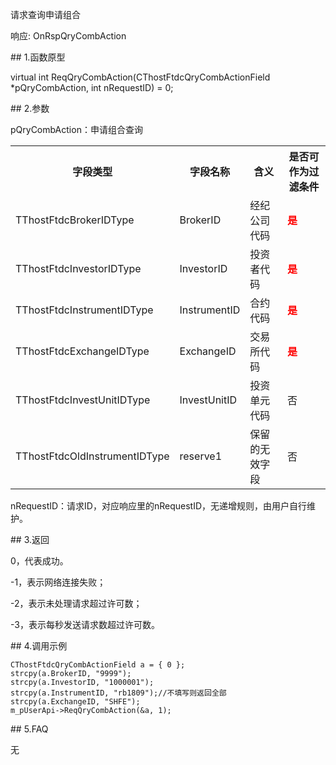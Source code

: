 <p>请求查询申请组合</p>
<p>响应: OnRspQryCombAction</p>
<span class="anchor" id="bf06895b-d6bb-4b5b-9067-890f6e3d5c95"></span>
## 1.函数原型
<p>virtual int ReqQryCombAction(CThostFtdcQryCombActionField *pQryCombAction, int nRequestID) = 0;</p>
<span class="anchor" id="4f00accf-cbc8-4034-9c49-c855e50d626d"></span>
## 2.参数
<p>pQryCombAction：申请组合查询</p>
<table><tr><th style="TEXT-ALIGN: center;">字段类型</th><th style="TEXT-ALIGN: center;">字段名称</th><th style="TEXT-ALIGN: center;">含义</th><th style="TEXT-ALIGN: center;">是否可作为过滤条件</th></tr><tr><td style="TEXT-ALIGN: left;">TThostFtdcBrokerIDType</td>
<td style="TEXT-ALIGN: left;">BrokerID</td>
<td style="TEXT-ALIGN: left;">经纪公司代码</td>
<td style="TEXT-ALIGN: left;"><strong><font color="#FF0000">是</font></strong></td>
</tr>
<tr><td style="TEXT-ALIGN: left;">TThostFtdcInvestorIDType</td>
<td style="TEXT-ALIGN: left;">InvestorID</td>
<td style="TEXT-ALIGN: left;">投资者代码</td>
<td style="TEXT-ALIGN: left;"><strong><font color="#FF0000">是</font></strong></td>
</tr>
<tr><td style="TEXT-ALIGN: left;">TThostFtdcInstrumentIDType</td>
<td style="TEXT-ALIGN: left;">InstrumentID</td>
<td style="TEXT-ALIGN: left;">合约代码</td>
<td style="TEXT-ALIGN: left;"><strong><font color="#FF0000">是</font></strong></td>
</tr>
<tr><td style="TEXT-ALIGN: left;">TThostFtdcExchangeIDType</td>
<td style="TEXT-ALIGN: left;">ExchangeID</td>
<td style="TEXT-ALIGN: left;">交易所代码</td>
<td style="TEXT-ALIGN: left;"><strong><font color="#FF0000">是</font></strong></td>
</tr>
<tr><td style="TEXT-ALIGN: left;">TThostFtdcInvestUnitIDType</td>
<td style="TEXT-ALIGN: left;">InvestUnitID</td>
<td style="TEXT-ALIGN: left;">投资单元代码</td>
<td style="TEXT-ALIGN: left;">否</td>
</tr>
<tr><td style="TEXT-ALIGN: left;">TThostFtdcOldInstrumentIDType</td>
<td style="TEXT-ALIGN: left;">reserve1</td>
<td style="TEXT-ALIGN: left;">保留的无效字段</td>
<td style="TEXT-ALIGN: left;">否</td>
</tr>
</table>
<p>nRequestID：请求ID，对应响应里的nRequestID，无递增规则，由用户自行维护。</p>
<span class="anchor" id="0be7ff98-c5dc-40f3-938c-3e8f5235533f"></span>
## 3.返回
<p>0，代表成功。</p>
<p>-1，表示网络连接失败；</p>
<p>-2，表示未处理请求超过许可数；</p>
<p>-3，表示每秒发送请求数超过许可数。</p>
<span class="anchor" id="44fc6ab6-994c-44c4-afab-f1f9e94da661"></span>
## 4.调用示例
<pre><code>CThostFtdcQryCombActionField a = { 0 };
strcpy(a.BrokerID, "9999");
strcpy(a.InvestorID, "1000001");
strcpy(a.InstrumentID, "rb1809");//不填写则返回全部
strcpy(a.ExchangeID, "SHFE");
m_pUserApi-&gt;ReqQryCombAction(&amp;a, 1);
</code></pre>
<span class="anchor" id="404c5603-a6fd-49c9-86e9-4db61dbaf088"></span>
## 5.FAQ
<p>无</p>
